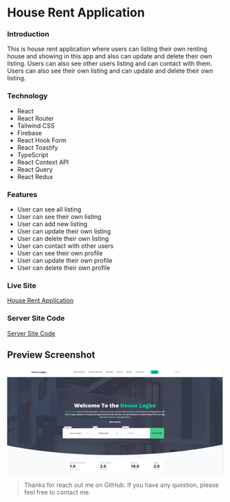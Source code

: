 # House Rent Application

### Introduction

This is house rent application where users can listing their own renting house and showing in this app and also can update and delete their own listing. Users can also see other users listing and can contact with them. Users can also see their own listing and can update and delete their own listing.

### Technology

- React
- React Router
- Tailwind CSS
- Firebase
- React Hook Form
- React Toastify
- TypeScript
- React Context API
- React Query
- React Redux

### Features

- User can see all listing
- User can see their own listing
- User can add new listing
- User can update their own listing
- User can delete their own listing
- User can contact with other users
- User can see their own profile
- User can update their own profile
- User can delete their own profile

### Live Site

[House Rent Application](https://house-rent-6c0e8.web.app/)

### Server Site Code

[Server Site Code](#)

## Preview Screenshot

![imageScreenshot](./preview.png)

> Thanks for reach out me on GitHub. If you have any question, please feel free to contact me.
